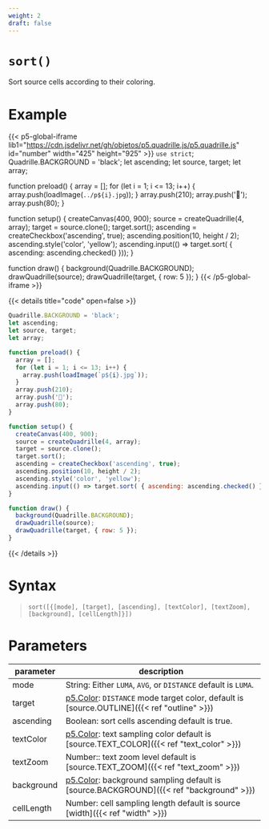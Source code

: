 ```yaml
---
weight: 2
draft: false
---
```


# `sort()`

Sort source cells according to their coloring.

# Example

{{< p5-global-iframe lib1="https://cdn.jsdelivr.net/gh/objetos/p5.quadrille.js/p5.quadrille.js" id="number" width="425" height="925" >}}
`use strict`;
Quadrille.BACKGROUND = 'black';
let ascending;
let source, target;
let array;

function preload() {
  array = [];
  for (let i = 1; i <= 13; i++) {
    array.push(loadImage(`../p${i}.jpg`));
  }
  array.push(210);
  array.push('🐒');
  array.push(80);
}

function setup() {
  createCanvas(400, 900);
  source = createQuadrille(4, array);
  target = source.clone();
  target.sort();
  ascending = createCheckbox('ascending', true);
  ascending.position(10, height / 2);
  ascending.style('color', 'yellow');
  ascending.input(() => target.sort( { ascending: ascending.checked() }));
}

function draw() {
  background(Quadrille.BACKGROUND);
  drawQuadrille(source);
  drawQuadrille(target, { row: 5 });
}
{{< /p5-global-iframe >}}

{{< details title="code" open=false >}}
```js
Quadrille.BACKGROUND = 'black';
let ascending;
let source, target;
let array;

function preload() {
  array = [];
  for (let i = 1; i <= 13; i++) {
    array.push(loadImage(`p${i}.jpg`));
  }
  array.push(210);
  array.push('🐒');
  array.push(80);
}

function setup() {
  createCanvas(400, 900);
  source = createQuadrille(4, array);
  target = source.clone();
  target.sort();
  ascending = createCheckbox('ascending', true);
  ascending.position(10, height / 2);
  ascending.style('color', 'yellow');
  ascending.input(() => target.sort( { ascending: ascending.checked() }));
}

function draw() {
  background(Quadrille.BACKGROUND);
  drawQuadrille(source);
  drawQuadrille(target, { row: 5 });
}
```
{{< /details >}}

# Syntax

> `sort([{[mode], [target], [ascending], [textColor], [textZoom], [background], [cellLength]}])`

# Parameters

| parameter   | description                                                                                                     |
|-------------|-----------------------------------------------------------------------------------------------------------------|
| mode        | String: Either `LUMA`, `AVG`, or `DISTANCE` default is `LUMA`.                                                  |
| target      | [p5.Color](https://p5js.org/reference/#/p5.Color): `DISTANCE` mode target color, default is [source.OUTLINE]({{< ref "outline" >}}) |
| ascending   | Boolean: sort cells ascending default is true.                                                                  |
| textColor   | [p5.Color](https://p5js.org/reference/#/p5.Color): text sampling color default is [source.TEXT_COLOR]({{< ref "text_color" >}}) |
| textZoom    | Number:: text zoom level default is [source.TEXT_ZOOM]({{< ref "text_zoom" >}})                              |
| background  | [p5.Color](https://p5js.org/reference/#/p5.Color): background sampling default is [source.BACKGROUND]({{< ref "background" >}}) |
| cellLength  | Number: cell sampling length default is source [width]({{< ref "width" >}})                                  |